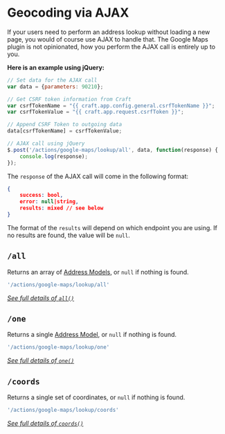 # Geocoding via AJAX

If your users need to perform an address lookup without loading a new page, you would of course use AJAX to handle that. The Google Maps plugin is not opinionated, how you perform the AJAX call is entirely up to you.

**Here is an example using jQuery:**

```js
// Set data for the AJAX call
var data = {parameters: 90210};

// Get CSRF token information from Craft
var csrfTokenName = "{{ craft.app.config.general.csrfTokenName }}";
var csrfTokenValue = "{{ craft.app.request.csrfToken }}";

// Append CSRF Token to outgoing data
data[csrfTokenName] = csrfTokenValue;

// AJAX call using jQuery
$.post('/actions/google-maps/lookup/all', data, function(response) {
    console.log(response);
});

```

The `response` of the AJAX call will come in the following format:

```json
{
    success: bool,
    error: null|string,
    results: mixed // see below
}
```

The format of the `results` will depend on which endpoint you are using. If no results are found, the value will be `null`.

## `/all`

Returns an array of [Address Models](/models/address-model/), or `null` if nothing is found.

```js
'/actions/google-maps/lookup/all'
```

[_See full details of `all()`_](/models/lookup-model/#all)

## `/one`

Returns a single [Address Model](/models/address-model/), or `null` if nothing is found.

```js
'/actions/google-maps/lookup/one'
```

[_See full details of `one()`_](/models/lookup-model/#one)

## `/coords`

Returns a single set of coordinates, or `null` if nothing is found.

```js
'/actions/google-maps/lookup/coords'
```

[_See full details of `coords()`_](/models/lookup-model/#coords)

